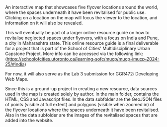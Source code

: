 An interactive map that showcases five flyover locations around the world, where the spaces underneath it have been revitalised for public use. Clicking on a location on the map will focus the viewer to the location, and information on it will also be revealed.

This will eventually be part of a larger online resource guide on how to revitalise neglected spaces under flyovers, with a focus on India and Pune, a city in Maharashtra state. This online resource guide is a final deliverable for a project that is part of the School of Cities' Multidisciplinary Urban Capstone Project. More info can be accessed via the following link: (https://schoolofcities.utoronto.ca/learning-sofc/mucp/mucp-imucp-2024-25/#india)

For now, it will also serve as the Lab 3 submission for GGR472: Developing Web Maps.

Since this is a ground-up project in creating a new resource, data sources used in the map is created solely by author. In the main folder, contains the HTML, CSS and Javascript files. In the data subfolder are the GeoJSON files of points (visible at full extent) and polygons (visible when zoomed in) of the flyover locations where the spaces underneath it have been revitalised. Also in the data subfolder are the images of the revitalised spaces that are added into the website.